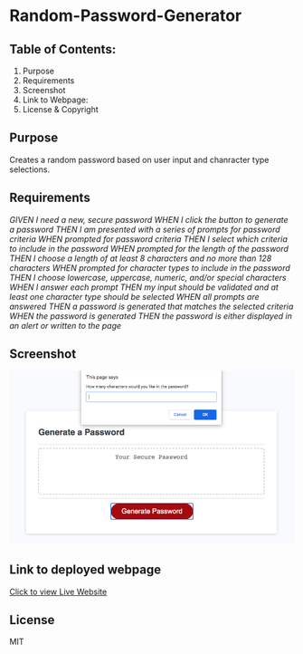 # Random-Password-Generator


## Table of Contents:
1. Purpose
2. Requirements
3. Screenshot
4. Link to Webpage:
5. License & Copyright

## Purpose
Creates a random password based on user input and chanracter type selections.

## Requirements

_GIVEN I need a new, secure password_
_WHEN I click the button to generate a password_
_THEN I am presented with a series of prompts for password criteria_
_WHEN prompted for password criteria_
_THEN I select which criteria to include in the password_
_WHEN prompted for the length of the password_
_THEN I choose a length of at least 8 characters and no more than 128 characters_
_WHEN prompted for character types to include in the password_
_THEN I choose lowercase, uppercase, numeric, and/or special characters_
_WHEN I answer each prompt_
_THEN my input should be validated and at least one character type should be selected_
_WHEN all prompts are answered_
_THEN a password is generated that matches the selected criteria_
_WHEN the password is generated_
_THEN the password is either displayed in an alert or written to the page_

## Screenshot

![portfolio-screenshor](./assets/images/screenshot.png)

## Link to deployed webpage

[Click to view Live Website](https://rajendra-dhanraj.github.io/Random-Password-Generator/ "Random Password Generator")

## License

MIT 